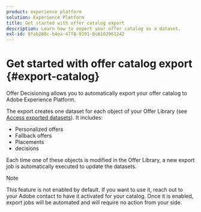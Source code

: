 ```yaml
---
product: experience platform
solution: Experience Platform
title: Get started with offer catalog export
description: Learn how to export your offer catalog as a dataset.
exl-id: 8fab280c-b4ea-47f8-9191-8c8102961242
---
```

# Get started with offer catalog export {#export-catalog}

Offer Decisioning allows you to automatically export your offer catalog to Adobe Experience Platform.

The export creates one dataset for each object of your Offer Library (see [Access exported datasets](../export-catalog/access-dataset.md)). It includes:

* Personalized offers
* Fallback offers
* Placements
* decisions

Each time one of these objects is modified in the Offer Library, a new export job is automatically executed to update the datasets.

>[!NOTE]
>
>This feature is not enabled by default. If you want to use it, reach out to your Adobe contact to have it activated for your catalog. Once it is enabled, export jobs will be automated and will require no action from your side.

